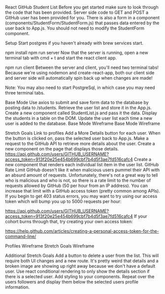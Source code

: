 React GitHub Student List
Before you get started make sure to look through the code that has been provided. Server side code to GET and POST a GitHub user has been provided for you. There is also a form in a component (components/StudentForm/StudentForm.js) that passes data entered by the user back to App.js. You should not need to modify the StudentForm component.

Setup
Start postgres if you haven't already with brew services start.

npm install
npm run server
Now that the server is running, open a new terminal tab with cmd + t and start the react client app.

npm run client
Between the server and client, you'll need two terminal tabs! Because we're using nodemon and create-react-app, both our client side and server side will automatically spin back up when changes are made!

Note: You may also need to start PostgreSql, in which case you may need three terminal tabs.

Base Mode
Use axios to submit and save form data to the database by posting data to /students.
Retrieve the user list and store it in the App.js. Create a new component called StudentList.js and pass it the data.
Display the students in a table on the DOM.
Update the user list each time a new user is added to the database.
Base Mode Wireframe
Base Mode Wireframe

Stretch Goals
Link to profiles
Add a More Details button for each user. When the button is clicked on, pass the selected user back to App.js.
Make a request to the GitHub API to retrieve more details about the user. Create a new component on the page that displays those details.
https://api.github.com/users/GITHUB_USERNAME?access_token=913f20e25e454b699cbf7b4d5f3ae7fd516cafc4
Create a new component that renders each individual list item in the user list.
GitHub Rate Limit
GitHub doesn't like it when malicious users pummel their API with an absurd amount of requests. Unfortunately, there's not a great way to tell who is malicious and who is not, so there is a rate limit to the number of requests allowed by GitHub (50 per hour from an IP address). You can increase that limit with a GitHub access token (pretty common among APIs). If you begin to get 403 status errors, you may want to try using our access token which will bump you up to 5000 requests per hour:

https://api.github.com/users/GITHUB_USERNAME?access_token=913f20e25e454b699cbf7b4d5f3ae7fd516cafc4
If your cohort burns through that, try creating your own access token:

https://help.github.com/articles/creating-a-personal-access-token-for-the-command-line/

Profiles Wireframe
Stretch Goals Wireframe

Additional Stretch Goals
Add a button to delete a user from the list. This will require both UI changes and a new route.
It's pretty weird that details and a broken image are showing up right away because we don't have a default user. Use react conditional rendering to only show the details section if there is a selected user.
Add styling to your components.
Repeat over the users followers and display them below the selected users profile information.
